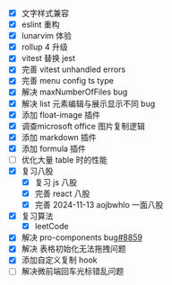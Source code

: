 - [x] 文字样式兼容
- [x] eslint 重构
- [x] lunarvim 体验
- [x] rollup 4 升级
- [x] vitest 替换 jest
- [x] 完善 vitest unhandled errors
- [x] 完善 menu config ts type
- [x] 解决 maxNumberOfFiles bug
- [x] 解决 list 元素编辑与展示显示不同 bug
- [x] 添加 float-image 插件
- [x] 调查microsoft office 图片复制逻辑
- [x] 添加 markdown 插件
- [x] 添加 formula 插件
- [ ] 优化大量 table 时的性能
- [x] 复习八股
    - [x] 复习 js 八股
    - [x] 完善 react 八股
    - [x] 完善 2024-11-13 aojbwhlo 一面八股
- [x] 复习算法
    - [x] leetCode
- [x] 解决  pro-components bug[#8859](https://github.com/ant-design/pro-components/issues/8859)
- [x] 解决 表格初始化无法拖拽问题
- [x] 添加自定义复制 hook
- [ ] 解决微前端回车光标错乱问题
